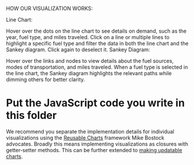 HOW OUR VISUALIZATION WORKS:

Line Chart:

Hover over the dots on the line chart to see details on demand, such as the year, fuel type, and miles traveled.
Click on a line or multiple lines to highlight a specific fuel type and filter the data in both the line chart and the Sankey diagram. Click again to deselect it.
Sankey Diagram:

Hover over the links and nodes to view details about the fuel sources, modes of transportation, and miles traveled.
When a fuel type is selected in the line chart, the Sankey diagram highlights the relevant paths while dimming others for better clarity.


# Put the JavaScript code you write in this folder

We recommend you separate the implementation details for individual visualizations using the [Reusable Charts](https://bost.ocks.org/mike/chart/) framework Mike Bostock advocates.
Broadly this means implementing visualizations as closures with getter-setter methods.
This can be further extended to [making updatable charts](https://www.toptal.com/d3-js/towards-reusable-d3-js-charts).